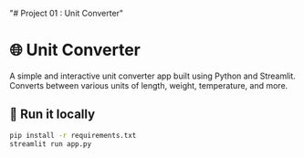 "# Project 01 : Unit Converter"

# 🌐 Unit Converter

A simple and interactive unit converter app built using Python and Streamlit. Converts between various units of length, weight, temperature, and more.

## 🚀 Run it locally

```bash
pip install -r requirements.txt
streamlit run app.py
